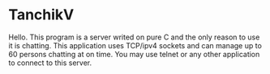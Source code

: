 # TanchikV
Hello. This program is a server writed on pure C and the only reason to use it is chatting. This application uses TCP/ipv4 sockets and can manage up to 60 persons chatting at on time. You may use telnet or any other application to connect to this server.
